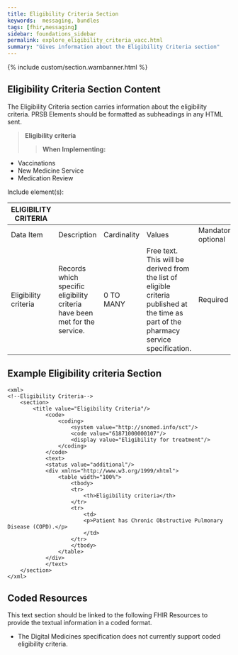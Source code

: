 ```yaml
---
title: Eligibility Criteria Section
keywords:  messaging, bundles
tags: [fhir,messaging]
sidebar: foundations_sidebar
permalink: explore_eligibility_criteria_vacc.html
summary: "Gives information about the Eligibility Criteria section"
---
```


{% include custom/section.warnbanner.html %}

## Eligibility Criteria Section Content ##
The Eligibility Criteria section carries information about the eligibility criteria. PRSB Elements should be formatted as subheadings in any HTML sent.

> **Eligibility criteria**
>> **When Implementing:**
* Vaccinations
* New Medicine Service
* Medication Review

Include element(s):

| ELIGIBILITY   CRITERIA |                                                                                 |             |                                                                                                                                              |                                  |                          |
|------------------------|---------------------------------------------------------------------------------|-------------|----------------------------------------------------------------------------------------------------------------------------------------------|----------------------------------|--------------------------|
| Data Item              | Description                                                                     | Cardinality | Values                                                                                                                                       | Mandatory/required/     optional | FHIR Target              |
| Eligibility criteria   | Records   which specific eligibility criteria have been met for the service.    | 0   TO MANY | Free   text. This will be derived from the list of eligible criteria published at   the time as part of the pharmacy service specification.  | Required                         | Composition.section.text |

## Example Eligibility criteria Section ##

```
<xml>
<!--Eligibility Criteria-->
	<section>
		<title value="Eligibility Criteria"/>
			<code>
				<coding>
					<system value="http://snomed.info/sct"/>
					<code value="61871000000107"/>
					<display value="Eligibility for treatment"/>
				</coding>
			</code>
			<text>
			<status value="additional"/>
			<div xmlns="http://www.w3.org/1999/xhtml">
				<table width="100%">
					<tbody>
					<tr>
						<th>Eligibility criteria</th>
					</tr>
					<tr>
						<td>
						<p>Patient has Chronic Obstructive Pulmonary Disease (COPD).</p>
						</td>
					</tr>
					</tbody>
				</table>
			</div>
			</text>
	</section>
</xml>
```

## Coded Resources ##

This text section should be linked to the following FHIR Resources to provide the textual information in a coded format.

- The Digital Medicines specification does not currently support coded eligibility criteria.